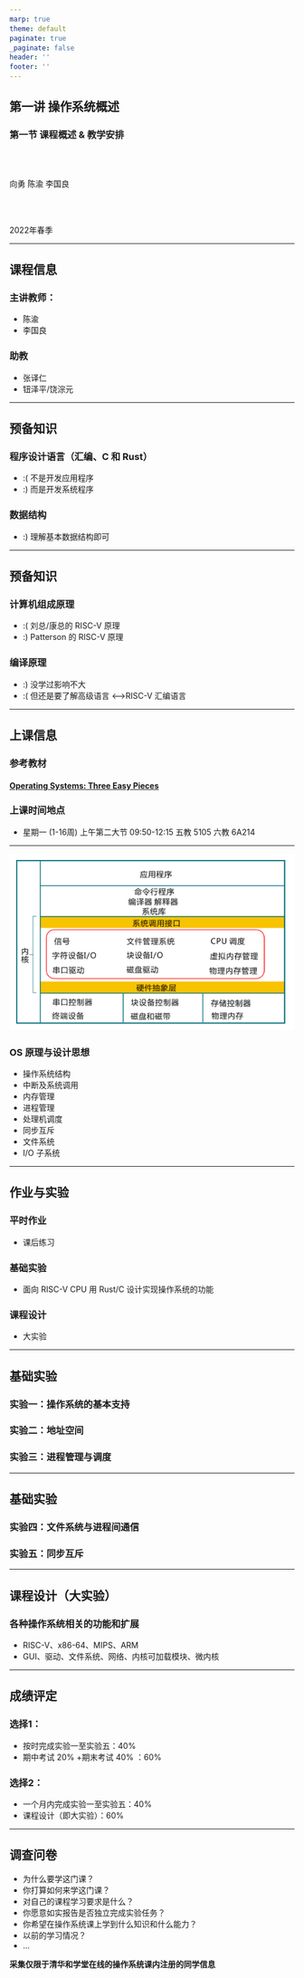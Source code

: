 ```yaml
---
marp: true
theme: default
paginate: true
_paginate: false
header: ''
footer: ''
---
```


<!-- theme: gaia -->
<!-- _class: lead -->

## 第一讲 操作系统概述
### 第一节 课程概述 & 教学安排

<br>
<br>

向勇 陈渝 李国良 

<br>
<br>

2022年春季

---

## 课程信息

### 主讲教师：
  - 陈渝
  - 李国良

### 助教
  - 张译仁
  - 钮泽平/饶淙元

---

## 预备知识

### 程序设计语言（汇编、C 和 Rust）
 - :( 不是开发应用程序
 - :) 而是开发系统程序

### 数据结构
 - :) 理解基本数据结构即可

---

## 预备知识
### 计算机组成原理
 - :( 刘总/康总的 RISC-V 原理
 - :) Patterson 的 RISC-V 原理

### 编译原理
 - :) 没学过影响不大 
 - :( 但还是要了解高级语言 <–>RISC-V 汇编语言


---

## 上课信息

### 参考教材
#### [Operating Systems: Three Easy Pieces](https://pages.cs.wisc.edu/~remzi/OSTEP/)

### 上课时间地点
- 星期一 (1-16周) 上午第二大节 09:50-12:15 五教 5105 六教 6A214


---


![bg right 100%](figs/ucorearch.png)


### OS 原理与设计思想

* 操作系统结构
* 中断及系统调用
* 内存管理
* 进程管理
* 处理机调度
* 同步互斥
* 文件系统
* I/O 子系统


---

## 作业与实验

### 平时作业
  - 课后练习

### 基础实验
  - 面向 RISC-V CPU 用 Rust/C 设计实现操作系统的功能
 
### 课程设计  
  - 大实验

---
## 基础实验
### 实验一：操作系统的基本支持
### 实验二：地址空间
### 实验三：进程管理与调度


---
## 基础实验

### 实验四：文件系统与进程间通信
### 实验五：同步互斥


---

## 课程设计（大实验）

### 各种操作系统相关的功能和扩展

- RISC-V、x86-64、MIPS、ARM
- GUI、驱动、文件系统、网络、内核可加载模块、微内核

--- 

## 成绩评定

### 选择1： 
  - 按时完成实验一至实验五：40% 
  - 期中考试 20% +期末考试 40% ：60%

### 选择2： 
  - 一个月内完成实验一至实验五：40% 
  - 课程设计（即大实验）：60%

--- 

## 调查问卷

- 为什么要学这门课？ 
- 你打算如何来学这门课？
- 对自己的课程学习要求是什么？
- 你愿意如实报告是否独立完成实验任务？
- 你希望在操作系统课上学到什么知识和什么能力？
- 以前的学习情况？
- ...

**采集仅限于清华和学堂在线的操作系统课内注册的同学信息** 

